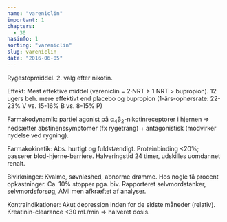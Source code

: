 ```yaml
---
name: "vareniclin"
important: 1
chapters:
  - 30
hasinfo: 1
sorting: "vareniclin"
slug: vareniclin
date: "2016-06-05"
---
```


Rygestopmiddel. 2. valg efter nikotin.

Effekt: Mest effektive middel (vareniclin = 2·NRT > 1·NRT > bupropion). 12 ugers
beh. mere effektivt end placebo og bupropion (1-års-ophørsrate: 22-23% V vs.
15-16% B vs. 8-15% P)

Farmakodynamik: partiel agonist på α<sub>4</sub>β<sub>2</sub>-nikotinreceptorer
i hjernen => nedsætter abstinenssymptomer (fx rygetrang) + antagonistisk
(modvirker nydelse ved rygning).

Farmakokinetik: Abs. hurtigt og fuldstændigt. Proteinbinding <20%; passerer
blod-hjerne-barriere. Halveringstid 24 timer, udskilles uomdannet renalt.

Bivirkninger: Kvalme, søvnløshed, abnorme drømme. Hos nogle få procent
opkastninger. Ca. 10% stopper pga. biv. Rapporteret selvmordstanker,
selvmordsforsøg, AMI men afkræftet af analyser.

Kontraindikationer: Akut depression inden for de sidste måneder (relativ).
Kreatinin-clearance <30 mL/min => halveret dosis.
